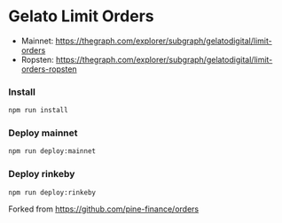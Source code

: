 # Gelato Limit Orders

- Mainnet: https://thegraph.com/explorer/subgraph/gelatodigital/limit-orders
- Ropsten: https://thegraph.com/explorer/subgraph/gelatodigital/limit-orders-ropsten

### Install

```bash
npm run install
```

### Deploy mainnet

```bash
npm run deploy:mainnet
```

### Deploy rinkeby

```bash
npm run deploy:rinkeby
```

Forked from https://github.com/pine-finance/orders
